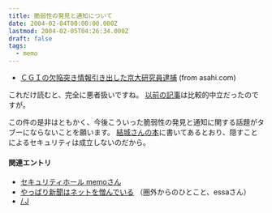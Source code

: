 ```yaml
---
title: 脆弱性の発見と通知について
date: 2004-02-04T00:00:00.000Z
lastmod: 2004-02-05T04:26:34.000Z
draft: false
tags:
  - memo
---
```


* [ＣＧＩの欠陥突き情報引き出した京大研究員逮捕](http://www.asahi.com/national/update/0204/020.html) (from asahi.com)

これだけ読むと、完全に悪者扱いですね。 [以前の記事](http://www.asahi.com/tech/asahinews/TKY200401030222.html)は比較的中立だったのですが。

この件の是非はともかく、今後こういった脆弱性の発見と通知に関する話題がタブーにならないことを願います。 [結城さんの本](http://www.hyuki.com/cr/)に書いてあるとおり、隠すことによるセキュリティは成立しないのだから。

#### 関連エントリ

* [セキュリティホール memoさん](http://www.st.ryukoku.ac.jp/%7Ekjm/security/memo/2004/02.html#20040204__office)
* [やっぱり新聞はネットを憎んでいる](http://amrita.s14.xrea.com/d/?date=20040204#p05) （圏外からのひとこと、essaさん）
* [/.J](http://slashdot.jp/article.pl?sid=04/02/04/0531248)
